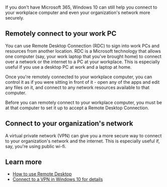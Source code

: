 If you don't have Microsoft 365, Windows 10 can still help you connect to your workplace computer and even your organization's network more securely.

## Remotely connect to your work PC

You can use Remote Desktop Connection (RDC) to sign into work PCs and resources from another location. RDC is a Microsoft technology that allows one computer (say, your work laptop that you've brought home) to connect over a network or the internet to a PC at your workplace. This is especially useful if you use a desktop PC at work and a laptop at home.

Once you're remotely connected to your workplace computer, you can control it as if you were sitting in front of it - open any of the apps and edit any files on it, and connect to any network resources available to that computer.  

Before you can remotely connect to your workplace computer, you must be at that computer to set it up to accept a Remote Desktop Connection.

## Connect to your organization's network

A virtual private network (VPN) can give you a more secure way to connect to your organization's network and the internet. This is especially useful if, say, you're using public wi-fi.

## Learn more

- [How to use Remote Desktop](https://support.microsoft.com/help/4028379?azure-portal=true)
- [Connect to a VPN in Windows 10 for details](https://support.microsoft.com/help/20510/windows-10-connect-to-vpn?azure-portal=true)
